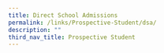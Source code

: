 ```yaml
---
title: Direct School Admissions
permalink: /links/Prospective-Student/dsa/
description: ""
third_nav_title: Prospective Student
---
```

